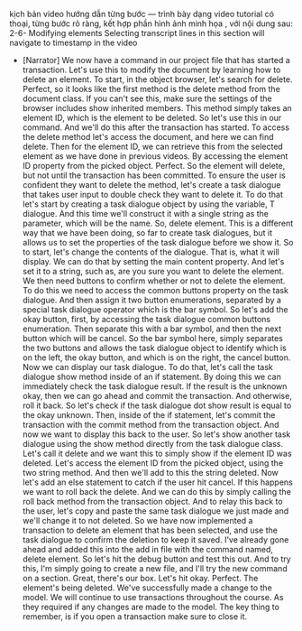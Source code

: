 kịch bản video hướng dẫn từng bước — trình bày dạng video tutorial có thoại, từng bước rõ ràng, kết hợp phần hình ảnh minh họa , với nội dung sau: 
2-6-
Modifying elements
Selecting transcript lines in this section will navigate to timestamp in the video
- [Narrator] We now have a command in our project file that has started a transaction. Let's use this to modify the document by learning how to delete an element. To start, in the object browser, let's search for delete. Perfect, so it looks like the first method is the delete method from the document class. If you can't see this, make sure the settings of the browser includes show inherited members. This method simply takes an element ID, which is the element to be deleted. So let's use this in our command. And we'll do this after the transaction has started. To access the delete method let's access the document, and here we can find delete. Then for the element ID, we can retrieve this from the selected element as we have done in previous videos. By accessing the element ID property from the picked object. Perfect. So the element will delete, but not until the transaction has been committed. To ensure the user is confident they want to delete the method, let's create a task dialogue that takes user input to double check they want to delete it. To do that let's start by creating a task dialogue object by using the variable, T dialogue. And this time we'll construct it with a single string as the parameter, which will be the name. So, delete element. This is a different way that we have been doing, so far to create task dialogues, but it allows us to set the properties of the task dialogue before we show it. So to start, let's change the contents of the dialogue. That is, what it will display. We can do that by setting the main content property. And let's set it to a string, such as, are you sure you want to delete the element. We then need buttons to confirm whether or not to delete the element. To do this we need to access the common buttons property on the task dialogue. And then assign it two button enumerations, separated by a special task dialogue operator which is the bar symbol. So let's add the okay button, first, by accessing the task dialogue common buttons enumeration. Then separate this with a bar symbol, and then the next button which will be cancel. So the bar symbol here, simply separates the two buttons and allows the task dialogue object to identify which is on the left, the okay button, and which is on the right, the cancel button. Now we can display our task dialogue. To do that, let's call the task dialogue show method inside of an if statement. By doing this we can immediately check the task dialogue result. If the result is the unknown okay, then we can go ahead and commit the transaction. And otherwise, roll it back. So let's check if the task dialogue dot show result is equal to the okay unknown. Then, inside of the if statement, let's commit the transaction with the commit method from the transaction object. And now we want to display this back to the user. So let's show another task dialogue using the show method directly from the task dialogue class. Let's call it delete and we want this to simply show if the element ID was deleted. Let's access the element ID from the picked object, using the two string method. And then we'll add to this the string deleted. Now let's add an else statement to catch if the user hit cancel. If this happens we want to roll back the delete. And we can do this by simply calling the roll back method from the transaction object. And to relay this back to the user, let's copy and paste the same task dialogue we just made and we'll change it to not deleted. So we have now implemented a transaction to delete an element that has been selected, and use the task dialogue to confirm the deletion to keep it saved. I've already gone ahead and added this into the add in file with the command named, delete element. So let's hit the debug button and test this out. And to try this, I'm simply going to create a new file, and I'll try the new command on a section. Great, there's our box. Let's hit okay. Perfect. The element's being deleted. We've successfully made a change to the model. We will continue to use transactions throughout the course. As they required if any changes are made to the model. The key thing to remember, is if you open a transaction make sure to close it.
